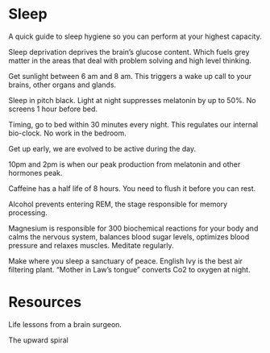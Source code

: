# Sleep

A quick guide to sleep hygiene so you can perform at your highest capacity.

Sleep deprivation deprives the brain’s glucose content. Which fuels grey matter in the areas that deal with problem solving and high level thinking.

Get sunlight between 6 am and 8 am. This triggers a wake up call to your brains, other organs and glands.

Sleep in pitch black. Light at night suppresses melatonin by up to 50%. No screens 1 hour before bed. 

Timing, go to bed within 30 minutes every night. This regulates our internal bio-clock. No work in the bedroom. 

Get up early, we are evolved to be active during the day.

10pm and 2pm is when our peak production from melatonin and other hormones peak.

Caffeine has a half life of 8 hours. You need to flush it before you can rest.

Alcohol prevents entering REM, the stage responsible for memory processing.

Magnesium is responsible for 300 biochemical reactions for your body and calms the nervous system, balances blood sugar levels, optimizes blood pressure and relaxes muscles. Meditate regularly. 

Make where you sleep a sanctuary of peace. English Ivy is the best air filtering plant. “Mother in Law’s tongue” converts Co2 to oxygen at night.

# Resources

Life lessons from a brain surgeon.

The upward spiral





